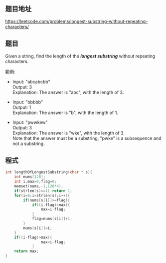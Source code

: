 ## 题目地址

https://leetcode.com/problems/longest-substring-without-repeating-characters/

## 题目

Given a string, find the length of the ***longest substring*** without repeating characters.

範例:

* Input: "abcabcbb"   
  Output: 3     
  Explanation: The answer is "abc", with the length of 3.     

* Input: "bbbbb"     
  Output: 1      
  Explanation: The answer is "b", with the length of 1.      
  
* Input: "pwwkew"    
  Output: 3    
  Explanation: The answer is "wke", with the length of 3.     
  Note that the answer must be a substring, "pwke" is a subsequence and not a substring.

## 程式
```c
int lengthOfLongestSubstring(char * s){
    int nums[128];
    int i,max=0,flag=0;
    memset(nums,-1,128*4);    
    if(strlen(s)==1) return 1;
    for(i=0;i<strlen(s);i++){
        if(nums[s[i]]>=flag){
            if((i-flag)>max){
                max=i-flag;
            }
            flag=nums[s[i]]+1;
        }
        nums[s[i]]=i; 
    }    
    if((i-flag)>max){
                max=i-flag;
            }
    return max;
}
```

